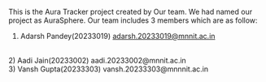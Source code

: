 This is the Aura Tracker project created by Our team.
We had named our project as AuraSphere.
Our team includes 3 members which are as follow:
1) Adarsh Pandey(20233019) adarsh.20233019@mnnit.ac.in
<br>
2) Aadi Jain(20233002) aadi.20233002@mnnit.ac.in
<br>
3) Vansh Gupta(20233303) vansh.20233303@mnnnit.ac.in